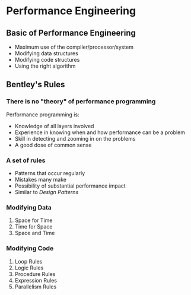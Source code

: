 # Performance Engineering 

## Basic of Performance Engineering

* Maximum use of the compiler/processor/system
* Modifying data structures
* Modifying code structures
* Using the right algorithm

## Bentley's Rules

### There is no "theory" of performance programming

Performance programming is:

* Knowledge of all layers involved
* Experience in knowing when and how performance can be a problem
* Skill in detecting and zooming in on the problems
* A good dose of common sense

### A set of rules

* Patterns that occur regularly
* Mistakes many make
* Possibility of substantial performance impact
* Similar to _Design Patterns_

### Modifying Data

1. Space for Time
2. Time for Space
3. Space and Time

### Modifying Code

1. Loop Rules
2. Logic Rules
3. Procedure Rules
4. Expression Rules
5. Parallelism Rules
